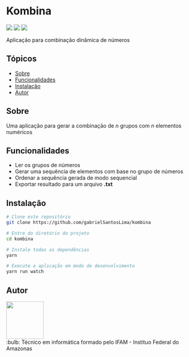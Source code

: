# Kombina
<p>
<img src="https://img.shields.io/github/stars/gabrielSantosLima/kombina">
<img src="https://img.shields.io/github/forks/gabrielSantosLima/kombina">
<img src="https://img.shields.io/github/issues/gabrielSantosLima/kombina">
</p>
<p>
  Aplicação para combinação dinâmica de números
</p>

## Tópicos
- <a href="#sobre">Sobre</a>
- <a href="#funcionalidades">Funcionalidades</a>
- <a href="#instalação">Instalação</a>
- <a href="#autor">Autor</a>

## Sobre
Uma aplicação para gerar a combinação de *n* grupos com *n* elementos numéricos 

## Funcionalidades
- Ler os grupos de números
- Gerar uma sequência de elementos com base no grupo de números
- Ordenar a sequência gerada de modo sequencial
- Exportar resultado para um arquivo **.txt**

## Instalação
```bash
# Clone este repositório
git clone https://github.com/gabrielSantosLima/kombina

# Entre do diretório do projeto
cd kombina

# Instale todas as dependências
yarn

# Execute a aplicação em modo de desenvolvimento
yarn run watch
```
## Autor
<div>
  <img src="https://github.com/gabrielSantosLima.png" width= "100" heigth= "100">
</div>
:bulb: Técnico em informática formado pelo IFAM - Instituo Federal do Amazonas